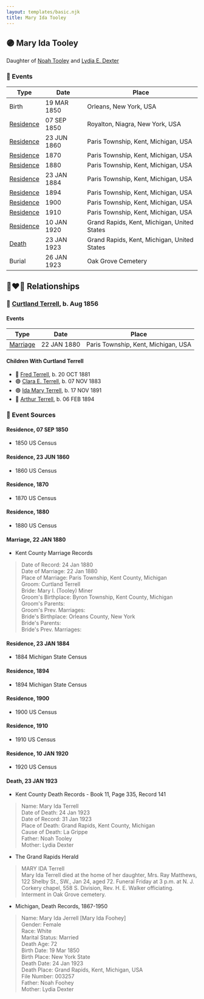 ```yaml
---
layout: templates/basic.njk
title: Mary Ida Tooley
---
```

## 🟣 Mary Ida Tooley

Daughter of [Noah Tooley](/people/8/84640933) and [Lydia E. Dexter](/people/6/67357568)

### 📆 Events

Type | Date | Place
------ | ------ | ------
Birth | 19 MAR 1850 | Orleans, New York, USA
[Residence](#event-event-0) | 07 SEP 1850 | Royalton, Niagra, New York, USA
[Residence](#event-event-1) | 23 JUN 1860 | Paris Township, Kent, Michigan, USA
[Residence](#event-event-2) | 1870 | Paris Township, Kent, Michigan, USA
[Residence](#event-event-3) | 1880 | Paris Township, Kent, Michigan, USA
[Residence](#event-event-4) | 23 JAN 1884 | Paris Township, Kent, Michigan, USA
[Residence](#event-event-5) | 1894 | Paris Township, Kent, Michigan, USA
[Residence](#event-event-6) | 1900 | Paris Township, Kent, Michigan, USA
[Residence](#event-event-7) | 1910 | Paris Township, Kent, Michigan, USA
[Residence](#event-event-8) | 10 JAN 1920 | Grand Rapids, Kent, Michigan, United States
[Death](#event-event-13) | 23 JAN 1923 | Grand Rapids, Kent, Michigan, United States
Burial | 26 JAN 1923 | Oak Grove Cemetery

## 👩‍❤️‍👨 Relationships

### 🔵 [Curtland Terrell](/people/4/47972604), b. Aug 1856

#### Events

Type | Date | Place
------ | ------ | ------
[Marriage](#event-family-0-event-0) | 22 JAN 1880 | Paris Township, Kent, Michigan, USA
#### Children With Curtland Terrell
* 🔵 [Fred Terrell](/people/9/92332748), b. 20 OCT 1881
* 🟣 [Clara E. Terrell](/people/6/62490094), b. 07 NOV 1883
* 🟣 [Ida Mary Terrell](/people/7/71382896), b. 17 NOV 1891
* 🔵 [Arthur Terrell](/people/7/79436691), b. 06 FEB 1894
### 📰 Event Sources

#### <a id="event-event-0"></a> Residence, 07 SEP 1850
* 1850 US Census

#### <a id="event-event-1"></a> Residence, 23 JUN 1860
* 1860 US Census

#### <a id="event-event-2"></a> Residence, 1870
* 1870 US Census

#### <a id="event-event-3"></a> Residence, 1880
* 1880 US Census

#### <a id="event-family-0-event-0"></a> Marriage, 22 JAN 1880
* Kent County Marriage Records
>   
  > Date of Record: 24 Jan 1880  
  > Date of Marriage: 22 Jan 1880  
  > Place of Marriage: Paris Township, Kent County, Michigan  
  > Groom: Curtland Terrell  
  > Bride: Mary I. (Tooley) Miner  
  > Groom's Birthplace: Byron Township, Kent County, Michigan  
  > Groom's Parents:  
  > Groom's Prev. Marriages:  
  > Bride's Birthplace: Orleans County, New York  
  > Bride's Parents:  
  > Bride's Prev. Marriages:

#### <a id="event-event-4"></a> Residence, 23 JAN 1884
* 1884 Michigan State Census

#### <a id="event-event-5"></a> Residence, 1894
* 1894 Michigan State Census

#### <a id="event-event-6"></a> Residence, 1900
* 1900 US Census

#### <a id="event-event-7"></a> Residence, 1910
* 1910 US Census

#### <a id="event-event-8"></a> Residence, 10 JAN 1920
* 1920 US Census

#### <a id="event-event-13"></a> Death, 23 JAN 1923
* Kent County Death Records  - Book 11, Page 335, Record 141
>   
  > Name: Mary Ida Terrell  
  > Date of Death: 24 Jan 1923  
  > Date of Record: 31 Jan 1923  
  > Place of Death: Grand Rapids, Kent County, Michigan  
  > Cause of Death: La Grippe  
  > Father: Noah Tooley  
  > Mother: Lydia Dexter
* The Grand Rapids Herald
>   
  > MARY IDA Terrell  
  > Mary Ida Terrell died at the home of her daughter, Mrs. Ray Matthews, 122 Shelby St., SW., Jan 24, aged 72. Funeral Friday at 3 p.m. at N. J. Corkery chapel, 558 S. Division, Rev. H. E. Walker officiating. Interment in Oak Grove cemetery.
* Michigan, Death Records, 1867-1950
>   
  > Name: Mary Ida Jerrell [Mary Ida Foohey]   
  > Gender: Female  
  > Race: White  
  > Marital Status: Married  
  > Death Age: 72  
  > Birth Date: 19 Mar 1850  
  > Birth Place: New York State  
  > Death Date: 24 Jan 1923  
  > Death Place: Grand Rapids, Kent, Michigan, USA  
  > File Number: 003257  
  > Father: Noah Foohey  
  > Mother: Lydia Dexter
